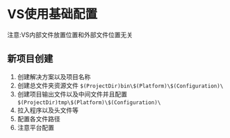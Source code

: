 # VS使用基础配置

注意:VS内部文件放置位置和外部文件位置无关

新项目创建
----------
1. 创建解决方案以及项目名称
2. 创建总文件夹资源文件
`$(ProjectDir)bin\$(Platform)\$(Configuration)\`
3. 创建项目输出文件以及中间文件并且配置
`$(ProjectDir)tmp\$(Platform)\$(Configuration)\`
4. 拉入程序以及头文件等
5. 配置各文件路径
6. 注意平台配置